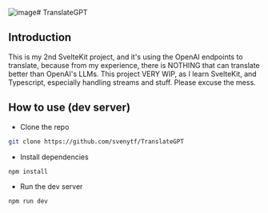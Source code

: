 ![image](https://github.com/svenytf/TranslateGPT/assets/5344264/10060d12-125b-4da5-a430-e7e569605e50)# TranslateGPT

## Introduction

This is my 2nd SvelteKit project, and it's using the OpenAI endpoints to translate, because from my experience, there is NOTHING that can translate better than OpenAI's LLMs.
This project VERY WIP, as I learn SvelteKit, and Typescript, especially handling streams and stuff. Please excuse the mess.

## How to use (dev server)

- Clone the repo

```bash
git clone https://github.com/svenytf/TranslateGPT
```

- Install dependencies

```bash
npm install
```

- Run the dev server

```bash
npm run dev
```
